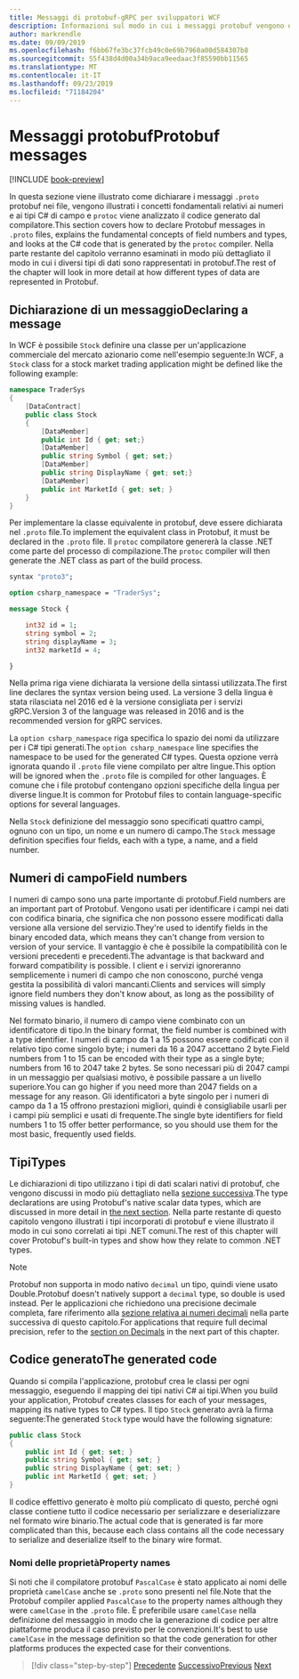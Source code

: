 ```yaml
---
title: Messaggi di protobuf-gRPC per sviluppatori WCF
description: Informazioni sul modo in cui i messaggi protobuf vengono definiti in IDL C#e generati in.
author: markrendle
ms.date: 09/09/2019
ms.openlocfilehash: f6bb67fe3bc37fcb49c0e69b7960a00d584307b8
ms.sourcegitcommit: 55f438d4d00a34b9aca9eedaac3f85590bb11565
ms.translationtype: MT
ms.contentlocale: it-IT
ms.lasthandoff: 09/23/2019
ms.locfileid: "71184204"
---
```

# <a name="protobuf-messages"></a><span data-ttu-id="ace47-103">Messaggi protobuf</span><span class="sxs-lookup"><span data-stu-id="ace47-103">Protobuf messages</span></span>

[!INCLUDE [book-preview](../../../includes/book-preview.md)]

<span data-ttu-id="ace47-104">In questa sezione viene illustrato come dichiarare i messaggi `.proto` protobuf nei file, vengono illustrati i concetti fondamentali relativi ai numeri e ai tipi C# di campo e `protoc` viene analizzato il codice generato dal compilatore.</span><span class="sxs-lookup"><span data-stu-id="ace47-104">This section covers how to declare Protobuf messages in `.proto` files, explains the fundamental concepts of field numbers and types, and looks at the C# code that is generated by the `protoc` compiler.</span></span> <span data-ttu-id="ace47-105">Nella parte restante del capitolo verranno esaminati in modo più dettagliato il modo in cui i diversi tipi di dati sono rappresentati in protobuf.</span><span class="sxs-lookup"><span data-stu-id="ace47-105">The rest of the chapter will look in more detail at how different types of data are represented in Protobuf.</span></span>

## <a name="declaring-a-message"></a><span data-ttu-id="ace47-106">Dichiarazione di un messaggio</span><span class="sxs-lookup"><span data-stu-id="ace47-106">Declaring a message</span></span>

<span data-ttu-id="ace47-107">In WCF è possibile `Stock` definire una classe per un'applicazione commerciale del mercato azionario come nell'esempio seguente:</span><span class="sxs-lookup"><span data-stu-id="ace47-107">In WCF, a `Stock` class for a stock market trading application might be defined like the following example:</span></span>

```csharp
namespace TraderSys
{
    [DataContract]
    public class Stock
    {
        [DataMember]
        public int Id { get; set;}
        [DataMember]
        public string Symbol { get; set;}
        [DataMember]
        public string DisplayName { get; set;}
        [DataMember]
        public int MarketId { get; set; }
    }
}
```

<span data-ttu-id="ace47-108">Per implementare la classe equivalente in protobuf, deve essere dichiarata nel `.proto` file.</span><span class="sxs-lookup"><span data-stu-id="ace47-108">To implement the equivalent class in Protobuf, it must be declared in the `.proto` file.</span></span> <span data-ttu-id="ace47-109">Il `protoc` compilatore genererà la classe .NET come parte del processo di compilazione.</span><span class="sxs-lookup"><span data-stu-id="ace47-109">The `protoc` compiler will then generate the .NET class as part of the build process.</span></span>

```protobuf
syntax "proto3";

option csharp_namespace = "TraderSys";

message Stock {

    int32 id = 1;
    string symbol = 2;
    string displayName = 3;
    int32 marketId = 4;

}  
```

<span data-ttu-id="ace47-110">Nella prima riga viene dichiarata la versione della sintassi utilizzata.</span><span class="sxs-lookup"><span data-stu-id="ace47-110">The first line declares the syntax version being used.</span></span> <span data-ttu-id="ace47-111">La versione 3 della lingua è stata rilasciata nel 2016 ed è la versione consigliata per i servizi gRPC.</span><span class="sxs-lookup"><span data-stu-id="ace47-111">Version 3 of the language was released in 2016 and is the recommended version for gRPC services.</span></span>

<span data-ttu-id="ace47-112">La `option csharp_namespace` riga specifica lo spazio dei nomi da utilizzare per i C# tipi generati.</span><span class="sxs-lookup"><span data-stu-id="ace47-112">The `option csharp_namespace` line specifies the namespace to be used for the generated C# types.</span></span> <span data-ttu-id="ace47-113">Questa opzione verrà ignorata quando il `.proto` file viene compilato per altre lingue.</span><span class="sxs-lookup"><span data-stu-id="ace47-113">This option will be ignored when the `.proto` file is compiled for other languages.</span></span> <span data-ttu-id="ace47-114">È comune che i file protobuf contengano opzioni specifiche della lingua per diverse lingue.</span><span class="sxs-lookup"><span data-stu-id="ace47-114">It is common for Protobuf files to contain language-specific options for several languages.</span></span>

<span data-ttu-id="ace47-115">Nella `Stock` definizione del messaggio sono specificati quattro campi, ognuno con un tipo, un nome e un numero di campo.</span><span class="sxs-lookup"><span data-stu-id="ace47-115">The `Stock` message definition specifies four fields, each with a type, a name, and a field number.</span></span>

## <a name="field-numbers"></a><span data-ttu-id="ace47-116">Numeri di campo</span><span class="sxs-lookup"><span data-stu-id="ace47-116">Field numbers</span></span>

<span data-ttu-id="ace47-117">I numeri di campo sono una parte importante di protobuf.</span><span class="sxs-lookup"><span data-stu-id="ace47-117">Field numbers are an important part of Protobuf.</span></span> <span data-ttu-id="ace47-118">Vengono usati per identificare i campi nei dati con codifica binaria, che significa che non possono essere modificati dalla versione alla versione del servizio.</span><span class="sxs-lookup"><span data-stu-id="ace47-118">They're used to identify fields in the binary encoded data, which means they can't change from version to version of your service.</span></span> <span data-ttu-id="ace47-119">Il vantaggio è che è possibile la compatibilità con le versioni precedenti e precedenti.</span><span class="sxs-lookup"><span data-stu-id="ace47-119">The advantage is that backward and forward compatibility is possible.</span></span> <span data-ttu-id="ace47-120">I client e i servizi ignoreranno semplicemente i numeri di campo che non conoscono, purché venga gestita la possibilità di valori mancanti.</span><span class="sxs-lookup"><span data-stu-id="ace47-120">Clients and services will simply ignore field numbers they don't know about, as long as the possibility of missing values is handled.</span></span>

<span data-ttu-id="ace47-121">Nel formato binario, il numero di campo viene combinato con un identificatore di tipo.</span><span class="sxs-lookup"><span data-stu-id="ace47-121">In the binary format, the field number is combined with a type identifier.</span></span> <span data-ttu-id="ace47-122">I numeri di campo da 1 a 15 possono essere codificati con il relativo tipo come singolo byte; i numeri da 16 a 2047 accettano 2 byte.</span><span class="sxs-lookup"><span data-stu-id="ace47-122">Field numbers from 1 to 15 can be encoded with their type as a single byte; numbers from 16 to 2047 take 2 bytes.</span></span> <span data-ttu-id="ace47-123">Se sono necessari più di 2047 campi in un messaggio per qualsiasi motivo, è possibile passare a un livello superiore.</span><span class="sxs-lookup"><span data-stu-id="ace47-123">You can go higher if you need more than 2047 fields on a message for any reason.</span></span> <span data-ttu-id="ace47-124">Gli identificatori a byte singolo per i numeri di campo da 1 a 15 offrono prestazioni migliori, quindi è consigliabile usarli per i campi più semplici e usati di frequente.</span><span class="sxs-lookup"><span data-stu-id="ace47-124">The single byte identifiers for field numbers 1 to 15 offer better performance, so you should use them for the most basic, frequently used fields.</span></span>

## <a name="types"></a><span data-ttu-id="ace47-125">Tipi</span><span class="sxs-lookup"><span data-stu-id="ace47-125">Types</span></span>

<span data-ttu-id="ace47-126">Le dichiarazioni di tipo utilizzano i tipi di dati scalari nativi di protobuf, che vengono discussi in modo più dettagliato nella [sezione successiva](protobuf-data-types.md).</span><span class="sxs-lookup"><span data-stu-id="ace47-126">The type declarations are using Protobuf's native scalar data types, which are discussed in more detail in [the next section](protobuf-data-types.md).</span></span> <span data-ttu-id="ace47-127">Nella parte restante di questo capitolo vengono illustrati i tipi incorporati di protobuf e viene illustrato il modo in cui sono correlati ai tipi .NET comuni.</span><span class="sxs-lookup"><span data-stu-id="ace47-127">The rest of this chapter will cover Protobuf's built-in types and show how they relate to common .NET types.</span></span>

> [!NOTE]
> <span data-ttu-id="ace47-128">Protobuf non supporta in modo nativo `decimal` un tipo, quindi viene usato Double.</span><span class="sxs-lookup"><span data-stu-id="ace47-128">Protobuf doesn't natively support a `decimal` type, so double is used instead.</span></span> <span data-ttu-id="ace47-129">Per le applicazioni che richiedono una precisione decimale completa, fare riferimento alla [sezione relativa ai numeri decimali](protobuf-data-types.md#decimals) nella parte successiva di questo capitolo.</span><span class="sxs-lookup"><span data-stu-id="ace47-129">For applications that require full decimal precision, refer to the [section on Decimals](protobuf-data-types.md#decimals) in the next part of this chapter.</span></span>

## <a name="the-generated-code"></a><span data-ttu-id="ace47-130">Codice generato</span><span class="sxs-lookup"><span data-stu-id="ace47-130">The generated code</span></span>

<span data-ttu-id="ace47-131">Quando si compila l'applicazione, protobuf crea le classi per ogni messaggio, eseguendo il mapping dei tipi nativi C# ai tipi.</span><span class="sxs-lookup"><span data-stu-id="ace47-131">When you build your application, Protobuf creates classes for each of your messages, mapping its native types to C# types.</span></span> <span data-ttu-id="ace47-132">Il tipo `Stock` generato avrà la firma seguente:</span><span class="sxs-lookup"><span data-stu-id="ace47-132">The generated `Stock` type would have the following signature:</span></span>

```csharp
public class Stock
{
    public int Id { get; set; }
    public string Symbol { get; set; }
    public string DisplayName { get; set; }
    public int MarketId { get; set; }
}
```

<span data-ttu-id="ace47-133">Il codice effettivo generato è molto più complicato di questo, perché ogni classe contiene tutto il codice necessario per serializzare e deserializzare nel formato wire binario.</span><span class="sxs-lookup"><span data-stu-id="ace47-133">The actual code that is generated is far more complicated than this, because each class contains all the code necessary to serialize and deserialize itself to the binary wire format.</span></span>

### <a name="property-names"></a><span data-ttu-id="ace47-134">Nomi delle proprietà</span><span class="sxs-lookup"><span data-stu-id="ace47-134">Property names</span></span>

<span data-ttu-id="ace47-135">Si noti che il compilatore protobuf `PascalCase` è stato applicato ai nomi delle proprietà `camelCase` anche se `.proto` sono presenti nel file.</span><span class="sxs-lookup"><span data-stu-id="ace47-135">Note that the Protobuf compiler applied `PascalCase` to the property names although they were `camelCase` in the `.proto` file.</span></span> <span data-ttu-id="ace47-136">È preferibile usare `camelCase` nella definizione del messaggio in modo che la generazione di codice per altre piattaforme produca il caso previsto per le convenzioni.</span><span class="sxs-lookup"><span data-stu-id="ace47-136">It's best to use `camelCase` in the message definition so that the code generation for other platforms produces the expected case for their conventions.</span></span>

>[!div class="step-by-step"]
><span data-ttu-id="ace47-137">[Precedente](protocol-buffers.md)
>[Successivo](protobuf-data-types.md)</span><span class="sxs-lookup"><span data-stu-id="ace47-137">[Previous](protocol-buffers.md)
[Next](protobuf-data-types.md)</span></span>
